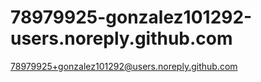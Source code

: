 # 78979925-gonzalez101292-users.noreply.github.com
78979925+gonzalez101292@users.noreply.github.com
